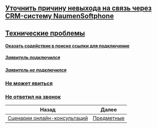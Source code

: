 ## [Уточнить причину невыхода на связь через CRM-систему NaumenSoftphone](Уточнить_причину_невыхода_на_связь_через_CRM_систему_NaumenSoftphone.md)
## [Технические проблемы](Технические_проблемы.md)
#### [Оказать содействие в поиске ссылки для подключение](Оказать_содействие_в_поиске_ссылки_для_подключение.md)
##### [Заявитель подключился](Заявитель_подключился.md)
##### [Заявитель не подключился](Заявитель_не_подключился.md)
### [Не может явиться](Не_может_явиться.md)
### [Не ответил на звонок](Не_ответил_на_звонок.md)
| Назад                                                           | Далее                                  |
| --------------------------------------------------------------- | -------------------------------------- |
| [Сценарии онлайн-консультаций](/README.md) | [Предметные](/Предметные/Предметные.md) |
